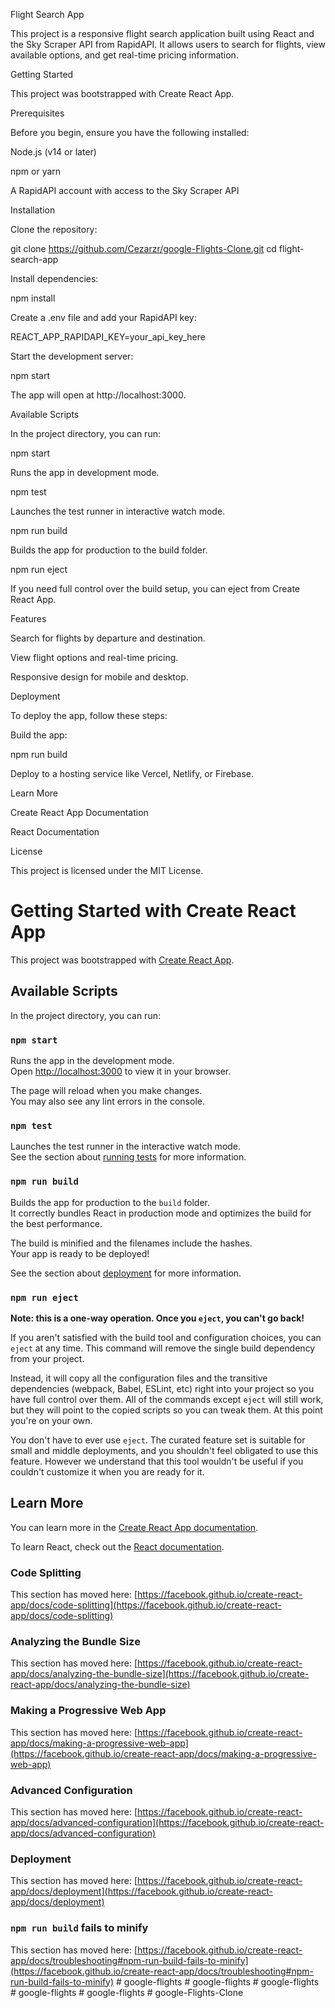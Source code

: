 Flight Search App

This project is a responsive flight search application built using React and the Sky Scraper API from RapidAPI. It allows users to search for flights, view available options, and get real-time pricing information.

Getting Started

This project was bootstrapped with Create React App.

Prerequisites

Before you begin, ensure you have the following installed:

Node.js (v14 or later)

npm or yarn

A RapidAPI account with access to the Sky Scraper API

Installation

Clone the repository:

git clone https://github.com/Cezarzr/google-Flights-Clone.git
cd flight-search-app

Install dependencies:

npm install

Create a .env file and add your RapidAPI key:

REACT_APP_RAPIDAPI_KEY=your_api_key_here

Start the development server:

npm start

The app will open at http://localhost:3000.

Available Scripts

In the project directory, you can run:

npm start

Runs the app in development mode.

npm test

Launches the test runner in interactive watch mode.

npm run build

Builds the app for production to the build folder.

npm run eject

If you need full control over the build setup, you can eject from Create React App.

Features

Search for flights by departure and destination.

View flight options and real-time pricing.

Responsive design for mobile and desktop.

Deployment

To deploy the app, follow these steps:

Build the app:

npm run build

Deploy to a hosting service like Vercel, Netlify, or Firebase.

Learn More

Create React App Documentation

React Documentation

License

This project is licensed under the MIT License.


# Getting Started with Create React App

This project was bootstrapped with [Create React App](https://github.com/facebook/create-react-app).

## Available Scripts

In the project directory, you can run:

### `npm start`

Runs the app in the development mode.\
Open [http://localhost:3000](http://localhost:3000) to view it in your browser.

The page will reload when you make changes.\
You may also see any lint errors in the console.

### `npm test`

Launches the test runner in the interactive watch mode.\
See the section about [running tests](https://facebook.github.io/create-react-app/docs/running-tests) for more information.

### `npm run build`

Builds the app for production to the `build` folder.\
It correctly bundles React in production mode and optimizes the build for the best performance.

The build is minified and the filenames include the hashes.\
Your app is ready to be deployed!

See the section about [deployment](https://facebook.github.io/create-react-app/docs/deployment) for more information.

### `npm run eject`

**Note: this is a one-way operation. Once you `eject`, you can't go back!**

If you aren't satisfied with the build tool and configuration choices, you can `eject` at any time. This command will remove the single build dependency from your project.

Instead, it will copy all the configuration files and the transitive dependencies (webpack, Babel, ESLint, etc) right into your project so you have full control over them. All of the commands except `eject` will still work, but they will point to the copied scripts so you can tweak them. At this point you're on your own.

You don't have to ever use `eject`. The curated feature set is suitable for small and middle deployments, and you shouldn't feel obligated to use this feature. However we understand that this tool wouldn't be useful if you couldn't customize it when you are ready for it.

## Learn More

You can learn more in the [Create React App documentation](https://facebook.github.io/create-react-app/docs/getting-started).

To learn React, check out the [React documentation](https://reactjs.org/).

### Code Splitting

This section has moved here: [https://facebook.github.io/create-react-app/docs/code-splitting](https://facebook.github.io/create-react-app/docs/code-splitting)

### Analyzing the Bundle Size

This section has moved here: [https://facebook.github.io/create-react-app/docs/analyzing-the-bundle-size](https://facebook.github.io/create-react-app/docs/analyzing-the-bundle-size)

### Making a Progressive Web App

This section has moved here: [https://facebook.github.io/create-react-app/docs/making-a-progressive-web-app](https://facebook.github.io/create-react-app/docs/making-a-progressive-web-app)

### Advanced Configuration

This section has moved here: [https://facebook.github.io/create-react-app/docs/advanced-configuration](https://facebook.github.io/create-react-app/docs/advanced-configuration)

### Deployment

This section has moved here: [https://facebook.github.io/create-react-app/docs/deployment](https://facebook.github.io/create-react-app/docs/deployment)

### `npm run build` fails to minify

This section has moved here: [https://facebook.github.io/create-react-app/docs/troubleshooting#npm-run-build-fails-to-minify](https://facebook.github.io/create-react-app/docs/troubleshooting#npm-run-build-fails-to-minify)
#   g o o g l e - f l i g h t s 
 
 #   g o o g l e - f l i g h t s 
 
 #   g o o g l e - f l i g h t s 
 
 #   g o o g l e - f l i g h t s 
 
 #   g o o g l e - f l i g h t s 
 
 #   g o o g l e - F l i g h t s - C l o n e 
 
 